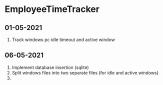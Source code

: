 # EmployeeTimeTracker

01-05-2021
----------
1. Track windows pc idle timeout and active window

06-05-2021
----------
1. Implement database insertion (sqlite)
2. Split windows files into two separate files (for idle and active windows)
3. 